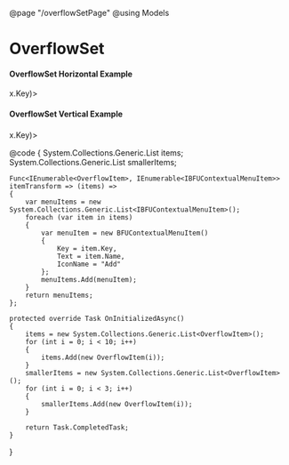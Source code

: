 ﻿
@page  "/overflowSetPage"
@using Models
<h1>OverflowSet</h1>

<h4>OverflowSet Horizontal Example</h4>
<BFUOverflowSet Items=@items OverflowItems=@items GetKey=@(x=> x.Key)>
    <ItemTemplate>
        <BFUCommandBarButton IconName="Add" Text=@context.Name />
    </ItemTemplate>
    <OverflowTemplate>
        <BFUCommandBarButton HideChevron="true" Style="min-width: 0; padding: 0 4px; align-self: stretch;" IconName="More" MenuItems=@(itemTransform(context)) />
    </OverflowTemplate>
</BFUOverflowSet>

<h4>OverflowSet Vertical Example</h4>
<BFUOverflowSet Items=@smallerItems OverflowItems=@smallerItems Vertical="true" GetKey=@(x=> x.Key)>
    <ItemTemplate>
        <BFUCommandBarButton IconName="Add" Text=@context.Name />
    </ItemTemplate>
    <OverflowTemplate>
        <BFUCommandBarButton HideChevron="true" Style="min-width: 0; padding: 10px; font-size:16px;" IconName="More" MenuItems=@(itemTransform(context)) />
    </OverflowTemplate>
</BFUOverflowSet>

@code {
    System.Collections.Generic.List<OverflowItem> items;
    System.Collections.Generic.List<OverflowItem> smallerItems;

    Func<IEnumerable<OverflowItem>, IEnumerable<IBFUContextualMenuItem>> itemTransform => (items) =>
    {
        var menuItems = new System.Collections.Generic.List<IBFUContextualMenuItem>();
        foreach (var item in items)
        {
            var menuItem = new BFUContextualMenuItem()
            {
                Key = item.Key,
                Text = item.Name,
                IconName = "Add"
            };
            menuItems.Add(menuItem);
        }
        return menuItems;
    };

    protected override Task OnInitializedAsync()
    {
        items = new System.Collections.Generic.List<OverflowItem>();
        for (int i = 0; i < 10; i++)
        {
            items.Add(new OverflowItem(i));
        }
        smallerItems = new System.Collections.Generic.List<OverflowItem>();
        for (int i = 0; i < 3; i++)
        {
            smallerItems.Add(new OverflowItem(i));
        }

        return Task.CompletedTask;
    }
}
